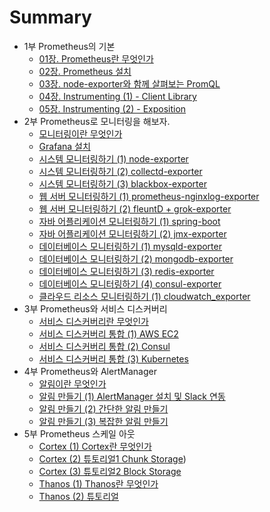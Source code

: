 # Summary

* 1부 Prometheus의 기본
  * [01장. Prometheus란 무엇인가](./part1/01_what_is_prometheus/01_what_is_prometheus.md)
  * [02장. Prometheus 설치](./part1/02_install_prometheus/02_install_prometheus.md)
  * [03장. node-exporter와 함께 살펴보는 PromQL]()
  * [04장. Instrumenting (1) - Client Library]()
  * [05장. Instrumenting (2) - Exposition]()
* 2부 Prometheus로 모니터링을 해보자.
  * [모니터링이란 무엇인가]()
  * [Grafana 설치](./part2/02_install_grafana/02_install_grafana.md)
  * [시스템 모니터링하기 (1) node-exporter](./part2/03_system_monitoring_01/03_system_monitoring_01.md)
  * [시스템 모니터링하기 (2) collectd-exporter](./part2/04_system_monitoring_02/04_system_monitoring_02.md)
  * [시스템 모니터링하기 (3) blackbox-exporter](./part2/05_system_monitoring_03/05_system_monitoring_03.md)
  * [웹 서버 모니터링하기 (1) prometheus-nginxlog-exporter](./part2/06_web_server_monitoring_01/06_web_server_monitoring_01.md)
  * [웹 서버 모니터링하기 (2) fleuntD + grok-exporter](./part2/07_web_server_monitoring_02/07_web_server_monitoring_02.md)
  * [자바 어플리케이션 모니터링하기 (1) spring-boot](./part2/08_java_application_monitoring_01/08_java_application_monitoring_01.md)
  * [자바 어플리케이션 모니터링하기 (2) jmx-exporter]()
  * [데이터베이스 모니터링하기 (1) mysqld-exporter]()
  * [데이터베이스 모니터링하기 (2) mongodb-exporter]()
  * [데이터베이스 모니터링하기 (3) redis-exporter]()
  * [데이터베이스 모니터링하기 (4) consul-exporter]()
  * [클라우드 리소스 모니터링하기 (1) cloudwatch_exporter]()
* 3부 Prometheus와 서비스 디스커버리
  * [서비스 디스커버리란 무엇인가]()
  * [서비스 디스커버리 통합 (1) AWS EC2]()
  * [서비스 디스커버리 통합 (2) Consul]()
  * [서비스 디스커버리 통합 (3) Kubernetes]()
* 4부 Prometheus와 AlertManager
  * [알림이란 무엇인가]()
  * [알림 만들기 (1) AlertManager 설치 및 Slack 연동]()
  * [알림 만들기 (2) 간단한 알림 만들기]()
  * [알림 만들기 (3) 복잡한 알림 만들기]()
* 5부 Prometheus 스케일 아웃
  * [Cortex (1) Cortex란 무엇인가](./part5/01_what_is_cortex/01_what_is_cortex.md)
  * [Cortex (2) 튜토리얼1 Chunk Storage]())
  * [Cortex (3) 튜토리얼2 Block Storage]()
  * [Thanos (1) Thanos란 무엇인가]()
  * [Thanos (2) 튜토리얼]()